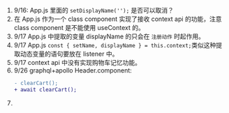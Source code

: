 1. 9/16: App.js 里面的 `setDisplayName('');` 是否可以取消？
2. 在 App.js 作为一个 class component 实现了接收 context api 的功能，注意 class component 是不能使用 useContext 的。
3. 9/17 App.js 中提取的变量 displayName 的只会在 `注册动作` 时起作用。
4. 9/17 App.js `const { setName, displayName } = this.context;`类似这种提取动态变量的语句要放在 listener 中。
5. 9/17 context api 中没有实现购物车记忆功能。
6. 9/26 graphql+apollo Header.component: 
    ```diff
    - clearCart();
    + await clearCart();
    ```
7. 